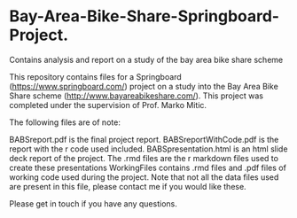 # Bay-Area-Bike-Share-Springboard-Project.
Contains analysis and report on a study of the bay area bike share scheme

This repository contains files for a Springboard (https://www.springboard.com/) project on a study into the Bay Area Bike Share scheme (http://www.bayareabikeshare.com/). This project was completed under the supervision of Prof. Marko Mitic.

The following files are of note:

BABSreport.pdf is the final project report.
BABSreportWithCode.pdf is the report with the r code used included.
BABSpresentation.html is an html slide deck report of the project.
The .rmd files are the r markdown files used to create these presentations
WorkingFiles contains .rmd files and .pdf files of working code used during the project. Note that not all the data files used are present in this file, please contact me if you would like these.

Please get in touch if you have any questions.
